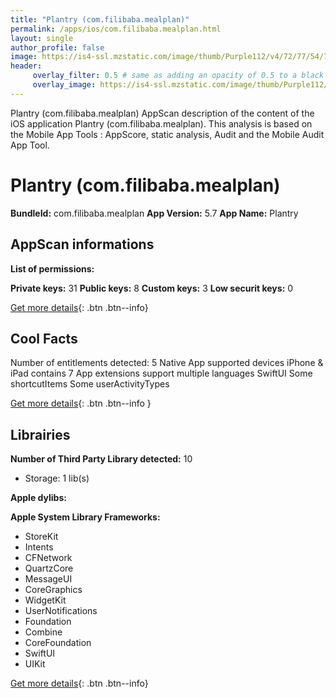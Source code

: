 ```yaml
---
title: "Plantry (com.filibaba.mealplan)"
permalink: /apps/ios/com.filibaba.mealplan.html
layout: single
author_profile: false
image: https://is4-ssl.mzstatic.com/image/thumb/Purple112/v4/72/77/54/7277546c-68f7-4756-7ed6-e57b7f3e771f/AppIcon-0-1x_U007emarketing-0-7-0-P3-85-220.png/512x512bb.jpg
header: 
     overlay_filter: 0.5 # same as adding an opacity of 0.5 to a black background
     overlay_image: https://is4-ssl.mzstatic.com/image/thumb/Purple112/v4/72/77/54/7277546c-68f7-4756-7ed6-e57b7f3e771f/AppIcon-0-1x_U007emarketing-0-7-0-P3-85-220.png/512x512bb.jpg
---
```

Plantry (com.filibaba.mealplan) AppScan description of the content of the iOS application Plantry (com.filibaba.mealplan). This analysis is based on the Mobile App Tools : AppScore, static analysis, Audit and the Mobile Audit App Tool.

# Plantry (com.filibaba.mealplan)

**BundleId:** com.filibaba.mealplan
**App Version:** 5.7
**App Name:** Plantry


## AppScan informations 

**List of permissions:** 
  
  
**Private keys:** 31
**Public keys:** 8
**Custom keys:** 3
**Low securit keys:** 0
  
[Get more details](/pricing.html){: .btn .btn--info}

## Cool Facts

Number of entitlements detected: 5
Native App
supported devices iPhone & iPad
contains 7 App extensions
support multiple languages
SwiftUI
Some shortcutItems 
Some userActivityTypes
  
[Get more details](/pricing.html){: .btn .btn--info }

## Librairies 
**Number of Third Party Library detected:** 10
- Storage: 1 lib(s)


**Apple dylibs:**


**Apple System Library Frameworks:**
- StoreKit
- Intents
- CFNetwork
- QuartzCore
- MessageUI
- CoreGraphics
- WidgetKit
- UserNotifications
- Foundation
- Combine
- CoreFoundation
- SwiftUI
- UIKit


  
[Get more details](/pricing.html){: .btn .btn--info}

